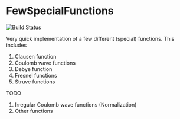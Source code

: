 # FewSpecialFunctions
[![Build Status](https://github.com/MartinMikkelsen/FewSpecialFunctions.jl/actions/workflows/CI.yml/badge.svg?branch=main)](https://github.com/MartinMikkelsen/FewSpecialFunctions.jl/actions/workflows/CI.yml?query=branch%3Amain)

Very quick implementation of a few different (special) functions. This includes 

1. Clausen function 
2. Coulomb wave functions
3. Debye function
4. Fresnel functions
5. Struve functions

TODO

1. Irregular Coulomb wave functions (Normalization)
2. Other functions

